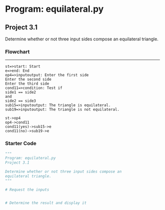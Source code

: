 # Program: equilateral.py

## Project 3.1

Determine whether or not three input sides compose an equilateral triangle.

### Flowchart

---

```flow
st=>start: Start
e=>end: End
op4=>inputoutput: Enter the first side
Enter the second side
Enter the third side
cond11=>condition: Test if 
side1 == side2
and 
side2 == side3
sub15=>inputoutput: The triangle is equilateral.
sub19=>inputoutput: The triangle is not equilateral.

st->op4
op4->cond11
cond11(yes)->sub15->e
cond11(no)->sub19->e

```

### Starter Code

```python
"""
Program: equilateral.py
Project 3.1

Determine whether or not three input sides compose an
equilateral triangle.
"""

# Request the inputs


# Determine the result and display it

```
